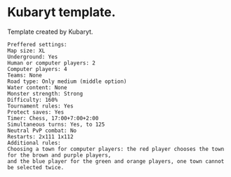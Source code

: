 # Kubaryt template.

Template created by Kubaryt.

    Preffered settings:
    Map size: XL
    Underground: Yes
    Human or computer players: 2
    Computer players: 4
    Teams: None
    Road type: Only medium (middle option)
    Water content: None
    Monster strength: Strong
    Difficulty: 160%
    Tournament rules: Yes
    Protect saves: Yes
    Timer: Chess, 17:00+7:00+2:00
    Simultaneous turns: Yes, to 125
    Neutral PvP combat: No
    Restarts: 2x111 1x112
    Additional rules:
    Choosing a town for computer players: the red player chooses the town for the brown and purple players,
    and the blue player for the green and orange players, one town cannot be selected twice. 
